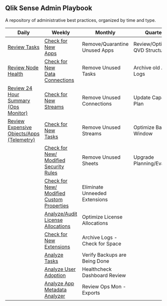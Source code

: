 ## Qlik Sense Admin Playbook

A repository of administrative best practices, organized by time and type.

| Daily                                                    | Weekly                                | Monthly                        | Quarterly                      | Yearly                          |
|----------------------------------------------------------|---------------------------------------|--------------------------------|--------------------------------|---------------------------------|
| [Review Tasks](docs/system_spot_check/tasks.md) | [Check for New<br>Apps](docs/asset_management/apps/new_apps.md)        | Remove/Quarantine Unused Apps  | Review/Optimize QVD Structures | Review Architecture Scale Plan  |
| [Review Node<br>Health](docs/system_spot_check/nodes.md) | [Check for New<br>Data<br>Connections](docs/asset_management/data_connections/data_connections.md)        | Remove Unused Tasks            | Archive old Archive Logs       | Review Hardware for Replacement |
| [Review 24<br>Hour Summary<br>(Ops Monitor)](docs/system_spot_check/24_hour_summary.md)  | [Check for New<br>Streams](docs/asset_management/streams.md)      | Remove Unused Connections      | Update Capacity Plan           | Practice Recovery Processes     |
| [Review<br>Expensive<br>Objects/Apps<br>(Telemetry)](docs/system_spot_check/telemetry.md)        | [Check for New<br>Tasks](docs/asset_management/tasks/new_tasks.md)          | Remove Unused Streams          | Optimize Batch Window          |                                 |
|                                                          | [Check for New/<br>Modified<br>Security Rules](docs/asset_management/security_rules.md)   | Remove Unused Sheets           | Upgrade Planning/Evaluation    |                                 |
|                                                          | [Check for New/<br>Modified<br>Custom<br>Properties](docs/asset_management/custom_properties.md)         | Eliminate Unneeded Extensions  |                                |                                 |
|                                                          | [Analyze/Audit<br>License<br>Allocations](docs/asset_management/license_allocations.md)  | Optimize License Allocations   |                                |                                 |
|                                                          | [Check for New<br>Extensions](docs/asset_management/extensions.md)        | Archive Logs - Check for Space |                                |                                 |
|                                                          | [Analyze Tasks](docs/asset_management/tasks/analyze_tasks.md)         | Verify Backups are Being Done  |                                |                                 |
|                                                          | [Analyze User<br>Adoption](docs/asset_management/apps/analyze_user_adoption.md) | Healthcheck Dashboard Review   |                                |                                 |
|                                                          | [Analyze App<br>Metadata<br>Analyzer](docs/asset_management/apps/analyze_app_metadata_analyzer.md)     | Review Ops Mon - Exports       |                                |                                 |

